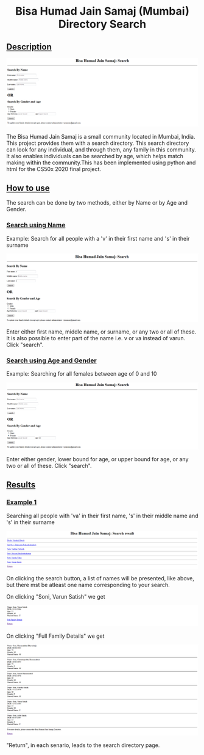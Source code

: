 <h1 align="center">Bisa Humad Jain Samaj (Mumbai) Directory Search</h1>

## <ins>Description</ins>

<p align="center">
<img src="p1.png">
</p>

The Bisa Humad Jain Samaj is a small community located in Mumbai, India. This project provides them with a search directory. This search directory can look for any individual, and through them, any family in this community. It also enables individuals can be searched by age, which helps match making within the community.This has been implemented using python and html for the CS50x 2020 final project.

## <ins>How to use</ins>
The search can be done by two methods, either by Name or by Age and Gender.

### <ins>Search using Name</ins>
Example: Search for all people with a 'v' in their first name and 's' in their surname
<p align="center">
<img src="p2.png">
</p>
Enter either first name, middle name, or surname, or any two or all of these. It is also possible to enter part of the name i.e. v or va instead of varun. Click "search".

### <ins>Search using Age and Gender</ins>
Example: Searching for all females between age of 0 and 10
<p align="center">
<img src="p3.png">
</p>
Enter either gender, lower bound for age, or upper bound for age, or any two or all of these. Click "search".

## <ins>Results</ins>

### <ins>Example 1</ins>
Searching all people with 'va' in their first name, 's' in their middle name and 's' in their surname
<p align="center">
<img src="p4.png">
</p>
On clicking the search button, a list of names will be presented, like above, but there mst be atleast one name corresponding to your search.

On clicking "Soni, Varun Satish" we get
<p align="center">
<img src="p5.png">
</p>

On clicking "Full Family Details" we get 
<p align="center">
<img src="p6'.png">
</p>
"Return", in each senario, leads to the search directory page.
